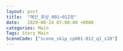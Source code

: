 ```yaml
---
layout: post
title:  "메인_회상_001~012장"
date:   2020-08-24 07:00:00 +0000
categories: Main
Tags: Story Main
SceneCode: ["scene_skip_cp001-012_q1_s10"]
---
```

